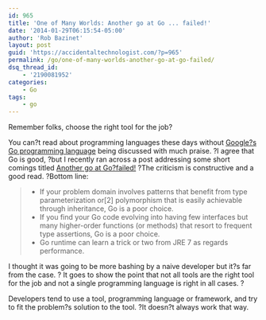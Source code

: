 ```yaml
---
id: 965
title: 'One of Many Worlds: Another go at Go ... failed!'
date: '2014-01-29T06:15:54-05:00'
author: 'Rob Bazinet'
layout: post
guid: 'https://accidentaltechnologist.com/?p=965'
permalink: /go/one-of-many-worlds-another-go-at-go-failed/
dsq_thread_id:
    - '2190081952'
categories:
    - Go
tags:
    - go
---
```


Remember folks, choose the right tool for the job?

You can?t read about programming languages these days without [Google?s Go programming language](http://golang.org/) being discussed with much praise. ?I agree that Go is good, ?but I recently ran across a post addressing some short comings titled [Another go at Go?failed!](http://oneofmanyworlds.blogspot.com/2014/01/another-go-at-go-failed.html) ?The criticism is constructive and a good read. ?Bottom line:

> - If your problem domain involves patterns that benefit from type parameterization or\[2\] polymorphism that is easily achievable through inheritance, Go is a poor choice.
> - If you find your Go code evolving into having few interfaces but many higher-order functions (or methods) that resort to frequent type assertions, Go is a poor choice.
> - Go runtime can learn a trick or two from JRE 7 as regards performance.

I thought it was going to be more bashing by a naive developer but it?s far from the case. ? It goes to show the point that not all tools are the right tool for the job and not a single programming language is right in all cases. ?

Developers tend to use a tool, programming language or framework, and try to fit the problem?s solution to the tool. ?It doesn?t always work that way.